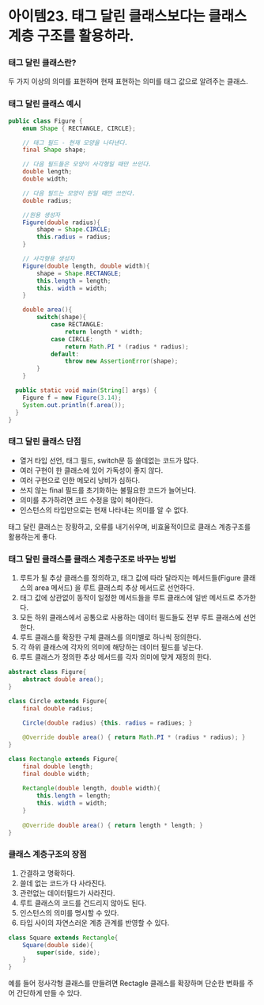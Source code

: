 # 아이템23. 태그 달린 클래스보다는 클래스 계층 구조를 활용하라.
### 태그 달린 클래스란?
두 가지 이상의 의미를 표현하며 현재 표현하는 의미를 태그 값으로 알려주는 클래스.

### 태그 달린 클래스 예시
````java
public class Figure {
    enum Shape { RECTANGLE, CIRCLE};

    // 태그 필드 - 현재 모양을 나타낸다.
    final Shape shape;

    // 다음 필드들은 모양이 사각형일 때만 쓰인다.
    double length;
    double width;

    // 다음 필드는 모양이 원일 때만 쓰안다.
    double radius;

    //원용 생성자
    Figure(double radius){
        shape = Shape.CIRCLE;
        this.radius = radius;
    }

    // 사각형용 생성자
    Figure(double length, double width){
        shape = Shape.RECTANGLE;
        this.length = length;
        this. width = width;
    }

    double area(){
        switch(shape){
            case RECTANGLE:
                return length * width;
            case CIRCLE:
                return Math.PI * (radius * radius);
            default:
                throw new AssertionError(shape);
        }
    }

  public static void main(String[] args) {
    Figure f = new Figure(3.14);
    System.out.println(f.area());
  }
}
````

### 태그 달린 클래스 단점
- 열거 타입 선언, 태그 필드, switch문 등 쓸데없는 코드가 많다.
- 여러 구현이 한 클래스에 있어 가독성이 좋지 않다.
- 여러 구현으로 인한 메모리 낭비가 심하다.
- 쓰지 않는 final 필드를 초기화하는 불필요한 코드가 늘어난다.
- 의미를 추가하려면 코드 수정을 많이 해야한다.
- 인스턴스의 타입만으로는 현재 나타내는 의미를 알 수 없다.

태그 달린 클래스는 장황하고, 오류를 내기쉬우며, 비효율적이므로 클래스 계층구조를 활용하는게 좋다.

### 태그 달린 클래스를 클래스 계층구조로 바꾸는 방법
1. 루트가 될 추상 클래스를 정의하고, 태그 값에 따라 달라지는 메서드들(Figure 클래스의 area 메서드) 을 루트 클래스릐 추상 메서드로 선언하다.
2. 태그 값에 상관없이 동작이 일정한 메서드들을 루트 클래스에 일반 메서드로 추가한다.
3. 모든 하위 클래스에서 공통으로 사용하는 데이터 필드들도 전부 루트 클래스에 선언한다.
4. 루트 클래스를 확장한 구체 클래스를 의미별로 하나씩 정의한다.
5. 각 하위 클래스에 각자의 의미에 해당하는 데이터 필드를 넣는다.
6. 루트 클래스가 정의한 추상 메서드를 각자 의미에 맞게 재정의 한다.

````java
abstract class Figure{
    abstract double area();
}

class Circle extends Figure{
    final double radius;
    
    Circle(double radius) {this. radius = radiues; }

    @Override double area() { return Math.PI * (radius * radius); }
}

class Rectangle extends Figure{
    final double length;
    final double width;
    
    Rectangle(double length, double width){
        this.length = length;
        this. width = width;
    }
    
    @Override double area() { return length * length; }
}
```` 
### 클래스 계층구조의 장점
1. 간결하고 명확하다.
2. 쓸데 없는 코드가 다 사라진다.
3. 관련없는 데이터필드가 사라진다.
4. 루트 클래스의 코드를 건드리지 않아도 된다.
5. 인스턴스의 의미를 명시할 수 있다.
6. 타입 사이의 자연스러운 계층 관계를 반영할 수 있다.
````java
class Square extends Rectangle{
    Square(double side){
        super(side, side);
    }
}
````
예를 들어 정사각형 클래스를 만들려면 Rectagle 클래스를 확장하며 단순한 변화를 주어 간단하게 만들 수 있다.